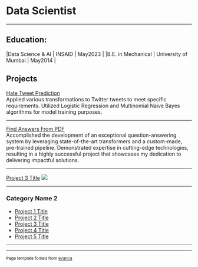 # Data Scientist

---

## Education:
|Data Science & AI | INSAID | May2023 |
|B.E. in Mechanical | University of Mumbai | May2014 |

## Projects
[Hate Tweet Prediction](/hatetweetread)<br>
Applied various transformations to Twitter tweets to meet specific requirements. Utilized Logistic Regression and Multinomial Naive Bayes algorithms for model training purposes.


---
[Find Answers From PDF](/pdfread)<br>
Accomplished the development of an exceptional question-answering system by leveraging state-of-the-art transformers and a custom-made, pre-trained pipeline. Demonstrated expertise in cutting-edge technologies, resulting in a highly successful project that showcases my dedication to delivering impactful solutions.


---
[Project 3 Title](http://example.com/)
<img src="images/dummy_thumbnail.jpg?raw=true"/>

---

### Category Name 2

- [Project 1 Title](http://example.com/)
- [Project 2 Title](http://example.com/)
- [Project 3 Title](http://example.com/)
- [Project 4 Title](http://example.com/)
- [Project 5 Title](http://example.com/)

---




---
<p style="font-size:11px">Page template forked from <a href="https://github.com/evanca/quick-portfolio">evanca</a></p>
<!-- Remove above link if you don't want to attibute -->
